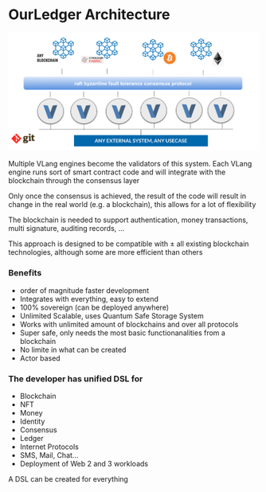 # OurLedger Architecture


![](img/consensus_subsystem.png)  

Multiple VLang engines become the validators of this system. Each VLang engine runs sort of smart contract code and will integrate with the blockchain through the consensus layer

Only once the consensus is achieved, the result of the code will result in change in the real world (e.g. a blockchain), this allows for a lot of flexibility

The blockchain is needed to support authentication, money transactions, multi signature, auditing records, ... 

This approach is designed to be compatible with ± all existing blockchain technologies, although some are more efficient than others

### Benefits

- order of magnitude faster development
- Integrates with everything, easy to extend
- 100% sovereign (can be deployed anywhere)
- Unlimited Scalable, uses Quantum Safe Storage System
- Works with unlimited amount of blockchains and over all protocols 
- Super safe, only needs the most basic functionanalities from a blockchain
- No limite in what can be created
- Actor based


### The developer has unified DSL for

- Blockchain 
- NFT
- Money
- Identity
- Consensus
- Ledger
- Internet Protocols
- SMS, Mail, Chat…
- Deployment of Web 2 and 3 workloads

A DSL can be created for everything
